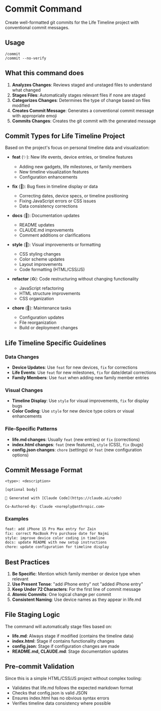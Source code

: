 # Commit Command

Create well-formatted git commits for the Life Timeline project with conventional commit messages.

## Usage

```
/commit
/commit --no-verify
```

## What this command does

1. **Analyzes Changes**: Reviews staged and unstaged files to understand what changed
2. **Stages Files**: Automatically stages relevant files if none are staged
3. **Categorizes Changes**: Determines the type of change based on files modified
4. **Creates Commit Message**: Generates a conventional commit message with appropriate emoji
5. **Commits Changes**: Creates the git commit with the generated message

## Commit Types for Life Timeline Project

Based on the project's focus on personal timeline data and visualization:

- **feat** (✨): New life events, device entries, or timeline features
  - Adding new gadgets, life milestones, or family members
  - New timeline visualization features
  - Configuration enhancements

- **fix** (🐛): Bug fixes in timeline display or data
  - Correcting dates, device specs, or timeline positioning
  - Fixing JavaScript errors or CSS issues
  - Data consistency corrections

- **docs** (📝): Documentation updates
  - README updates
  - CLAUDE.md improvements
  - Comment additions or clarifications

- **style** (💄): Visual improvements or formatting
  - CSS styling changes
  - Color scheme updates
  - Layout improvements
  - Code formatting (HTML/CSS/JS)

- **refactor** (♻️): Code restructuring without changing functionality
  - JavaScript refactoring
  - HTML structure improvements
  - CSS organization

- **chore** (🔧): Maintenance tasks
  - Configuration updates
  - File reorganization
  - Build or deployment changes

## Life Timeline Specific Guidelines

### Data Changes
- **Device Updates**: Use `feat` for new devices, `fix` for corrections
- **Life Events**: Use `feat` for new milestones, `fix` for date/detail corrections
- **Family Members**: Use `feat` when adding new family member entries

### Visual Changes
- **Timeline Display**: Use `style` for visual improvements, `fix` for display bugs
- **Color Coding**: Use `style` for new device type colors or visual enhancements

### File-Specific Patterns
- **life.md changes**: Usually `feat` (new entries) or `fix` (corrections)
- **index.html changes**: `feat` (new features), `style` (CSS), `fix` (bugs)
- **config.json changes**: `chore` (settings) or `feat` (new configuration options)

## Commit Message Format

```
<type>: <description>

[optional body]

🤖 Generated with [Claude Code](https://claude.ai/code)

Co-Authored-By: Claude <noreply@anthropic.com>
```

### Examples

```bash
feat: add iPhone 15 Pro Max entry for Zain
fix: correct MacBook Pro purchase date for Najmi
style: improve device color coding in timeline
docs: update README with new setup instructions
chore: update configuration for timeline display
```

## Best Practices

1. **Be Specific**: Mention which family member or device type when relevant
2. **Use Present Tense**: "add iPhone entry" not "added iPhone entry"
3. **Keep Under 72 Characters**: For the first line of commit message
4. **Atomic Commits**: One logical change per commit
5. **Consistent Naming**: Use device names as they appear in life.md

## File Staging Logic

The command will automatically stage files based on:
- **life.md**: Always stage if modified (contains the timeline data)
- **index.html**: Stage if contains functionality changes
- **config.json**: Stage if configuration changes are made
- **README.md, CLAUDE.md**: Stage documentation updates

## Pre-commit Validation

Since this is a simple HTML/CSS/JS project without complex tooling:
- Validates that life.md follows the expected markdown format
- Checks that config.json is valid JSON
- Ensures index.html has no obvious syntax errors
- Verifies timeline data consistency where possible
